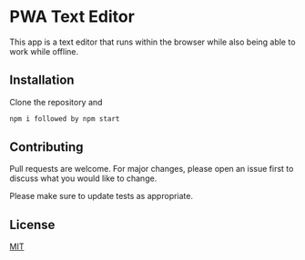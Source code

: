 # PWA Text Editor

This app is a text editor that runs within the browser while also being able to work while offline.

## Installation

Clone the repository and 

```bash
npm i followed by npm start
```



## Contributing

Pull requests are welcome. For major changes, please open an issue first
to discuss what you would like to change.

Please make sure to update tests as appropriate.

## License

[MIT](https://choosealicense.com/licenses/mit/)